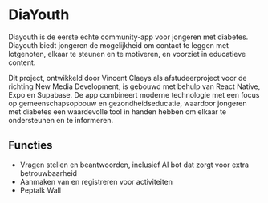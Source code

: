 # DiaYouth

Diayouth is de eerste echte community-app voor jongeren met diabetes. Diayouth biedt jongeren de mogelijkheid om contact te leggen met lotgenoten, elkaar te steunen en te motiveren, en voorziet in educatieve content.

Dit project, ontwikkeld door Vincent Claeys als afstudeerproject voor de richting New Media Development, is gebouwd met behulp van React Native, Expo en Supabase. De app combineert moderne technologie met een focus op gemeenschapsopbouw en gezondheidseducatie, waardoor jongeren met diabetes een waardevolle tool in handen hebben om elkaar te ondersteunen en te informeren.

## Functies

- Vragen stellen en beantwoorden, inclusief AI bot dat zorgt voor extra betrouwbaarheid
- Aanmaken van en registreren voor activiteiten
 - Peptalk Wall


